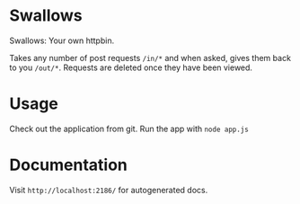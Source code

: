 Swallows
========

Swallows: Your own httpbin.

Takes any number of post requests ```/in/*``` and when asked, gives them back to you ```/out/*```.
Requests are deleted once they have been viewed.

Usage
=====

Check out the application from git.
Run the app with ```node app.js```

Documentation
=============

Visit ```http://localhost:2186/``` for autogenerated docs.
